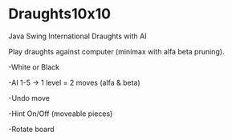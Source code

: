 # Draughts10x10
Java Swing International Draughts with AI

Play draughts against computer (minimax with alfa beta pruning).

-White or Black

-AI 1-5 -> 1 level = 2 moves (alfa & beta)

-Undo move

-Hint On/Off (moveable pieces)

-Rotate board
